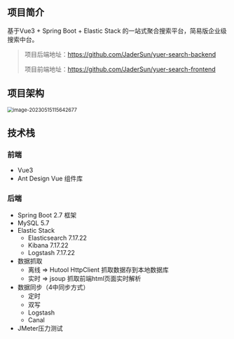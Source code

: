 ## 项目简介
基于Vue3 + Spring Boot + Elastic Stack 的一站式聚合搜索平台，简易版企业级搜索中台。

>项目后端地址：https://github.com/JaderSun/yuer-search-backend 
> 
> 项目前端地址：https://github.com/JaderSun/yuer-search-frontend


## 项目架构

<img src="./img/archis.png" alt="image-20230515115642677" style="zoom:80%;" align="center"/>


## 技术栈
### 前端

- Vue3
- Ant Design Vue 组件库
### 后端  

- Spring Boot 2.7 框架
- MySQL 5.7
- Elastic Stack
    -  Elasticsearch 7.17.22
    -  Kibana 7.17.22
    -  Logstash 7.17.22
- 数据抓取
  -  离线 => Hutool HttpClient 抓取数据存到本地数据库
  - 实时 => jsoup 抓取前端html页面实时解析
- 数据同步（4中同步方式）
    - 定时
    - 双写
    - Logstash
    - Canal
- JMeter压力测试
